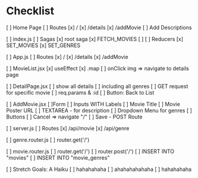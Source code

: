 # Checklist

[ ] Home Page
  [ ] Routes
    [x] /
    [x] /details
    [x] /addMovie
  [ ] Add Descriptions

[ ] index.js
  [ ] Sagas
    [x] root saga
    [x] FETCH_MOVIES
    [ ]
  [ ] Reducers
    [x] SET_MOVIES
    [x] SET_GENRES

[ ] App.js
  [ ] Routes
    [x] /
    [x] /details
    [x] /addMovie

[ ] MovieList.jsx
  [x] useEffect
  [x] .map
  [ ] onClick img => navigate to details page

[ ] DetailPage.jsx
  [ ] show all details
  [ ] including all genres
  [ ] GET request for specific movie
    [ ] req.params & :id
  [ ] Button: Back to List

[ ] AddMovie.jsx
  [ ]Form
    [ ] Inputs WITH Labels
      [ ] Movie Title
      [ ] Movie Poster URL
      [ ] TEXTAREA - for description
      [ ] Dropdown Menu for genres
    [ ] Buttons
      [ ] Cancel => navigate "/"
      [ ] Save - POST Route

[ ] server.js
  [ ] Routes
    [x] /api/movie
    [x] /api/genre

[ ] genre.router.js
  [ ] router.get('/')

[ ] movie.router.js
  [ ] router.get('/')
  [ ] router.post('/')
    [ ] INSERT INTO "movies"
    [ ] INSERT INTO "movie_genres"

[ ] Stretch Goals: A Haiku
  [ ] hahahahaha
  [ ] ahahahahahaha
  [ ] hahahahaha